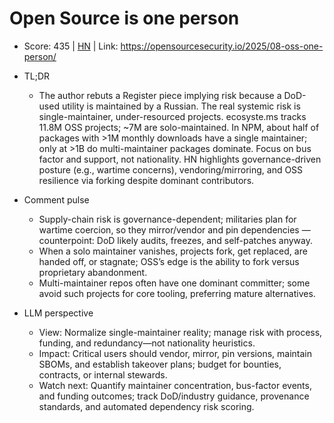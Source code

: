 # Open Source is one person

- Score: 435 | [HN](https://news.ycombinator.com/item?id=45047460) | Link: https://opensourcesecurity.io/2025/08-oss-one-person/

- TL;DR
    - The author rebuts a Register piece implying risk because a DoD-used utility is maintained by a Russian. The real systemic risk is single-maintainer, under-resourced projects. ecosyste.ms tracks 11.8M OSS projects; ~7M are solo-maintained. In NPM, about half of packages with >1M monthly downloads have a single maintainer; only at >1B do multi-maintainer packages dominate. Focus on bus factor and support, not nationality. HN highlights governance-driven posture (e.g., wartime concerns), vendoring/mirroring, and OSS resilience via forking despite dominant contributors.

- Comment pulse
    - Supply-chain risk is governance-dependent; militaries plan for wartime coercion, so they mirror/vendor and pin dependencies — counterpoint: DoD likely audits, freezes, and self-patches anyway.
    - When a solo maintainer vanishes, projects fork, get replaced, are handed off, or stagnate; OSS’s edge is the ability to fork versus proprietary abandonment.
    - Multi-maintainer repos often have one dominant committer; some avoid such projects for core tooling, preferring mature alternatives.

- LLM perspective
    - View: Normalize single-maintainer reality; manage risk with process, funding, and redundancy—not nationality heuristics.
    - Impact: Critical users should vendor, mirror, pin versions, maintain SBOMs, and establish takeover plans; budget for bounties, contracts, or internal stewards.
    - Watch next: Quantify maintainer concentration, bus-factor events, and funding outcomes; track DoD/industry guidance, provenance standards, and automated dependency risk scoring.
